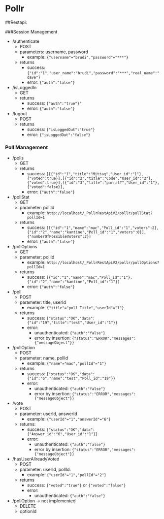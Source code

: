 # Pollr

##Restapi:

###Session Management

 - /authenticate
	 - POST
	 - parameters: username, password
		 - example: `{"username"="brudi","password"="***"}`
	 - returns
		 - success: `{"id":"1","user_name":"brudi","password":"***","real_name":"dave"}`
		 - error: `{"auth":"false"}`
 - /isLoggedIn
	 - GET
	 - returns
		 - success: `{"auth":"true"}'`
		 - error: `{"auth":"false"}`
 - /logout
	 - POST
	 - returns
		 - success: `{"isLoggedOut":"true"}`
		 - error: `{"isLoggedOut":"false"}`

### Poll Management
 - /polls
	 - GET
	 - returns
		 - success: `[[{"id":"1","title":"Mittag","User_id":"1"},{"voted":true}],[{"id":"2","title":"Code","User_id":"2"},{"voted":true}],[{"id":"3","title":"parrat?","User_id":"1"},{"voted":false}],`
		 - error: `{"auth":"false"}`
 - /pollStat
	 - GET
	 - parameter: pollId
		 - example: `http://localhost/_PollrRestApiV2/pollr/pollStat?pollId=1`
	 - returns
		 - success: `[[{"id":"1","name":"mac","Poll_id":"1","voters":2},{"id":"2","name":"kantine","Poll_id":"1","voters":0}],{"numberOfPossibleVoters":2}]`
		 - error: `{"auth":"false"}`
 - /pollOptions
	 - GET
	 - parameter: pollId
		 - example: `http://localhost/_PollrRestApiV2/pollr/pollOptions?pollId=1`
	 - returns
		 - success: `[{"id":"1","name":"mac","Poll_id":"1"},{"id":"2","name":"kantine","Poll_id":"1"}]`
		 - error: `{"auth":"false"}`
 - /poll
	 - POST
	 - parameter: title, userId
		 - example: `{"title"="poll Title","userId"="1"}`
	 - returns
		 - success: `{"status":"OK","data":{"id":"19","title":"test","User_id":"1"}}`
		 - error: 
			 - unauthenticated: `{"auth":"false"}`
			 - error by insertion: `{"status":"ERROR","messages":{"messageObject"}}`
 - /pollOption
	 - POST
	 - parameter: name, pollId
		 - example: `{"name"="mac","pollId"="1"}`
	 - returns
		 - success: `{"status":"OK","data":{"id":"6","name":"test","Poll_id":"19"}}`
		 - error:
		 	- unauthenticated: `{"auth":"false"}`
			- error by insertion: `{"status":"ERROR","messages":{"messageObject"}}`
 - /vote
	 - POST
	 - parameter: userId, answerId
		 - example: `{"userId"="1","answerId"="6"}`
	 - returns:
		 - success: `{"status":"OK","data":{"Answer_id":"6","User_id":"1"}}`
		 - error:
		 	- unauthenticated: `{"auth":"false"}`
			- error by insertion: `{"status":"ERROR","messages":{"messageObject"}}`
 - /hasUserAllreadyVoted
	 - POST
	 - parameter: userId, pollId: 
		 - example: `{"userId"="1","pollId"="2"}`
	 - returns
		 - success: `{"voted":"true"}` or `{"voted":"false"}`
		 - error: 
			 - unauthenticated: `{"auth":"false"}`
 - /pollOption -> not implemented
	 - DELETE
	 - optionId
